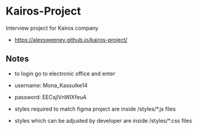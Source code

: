 # Kairos-Project 

Interview project for Kairos company

* https://alexsweeney.github.io/kairos-project/

## Notes
* to login go to electronic office and enter
* username: Mona_Kassulke14
* password: EECsjlVnWIXfeuA


* styles required to match figma project are inside /styles/*.js files
* styles which can be adjusted by developer are inside /styles/*.css files
